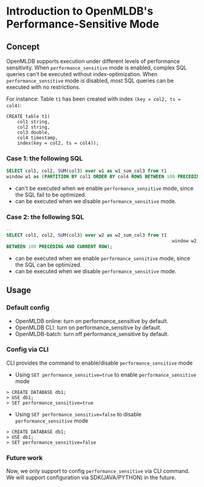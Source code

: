 # Introduction to OpenMLDB's Performance-Sensitive Mode

## Concept

OpenMLDB supports execution under different levels of performance sensitivity.
When `performance_sensitive` mode is enabled, complex SQL queries can't be executed without index-optimization.
When `performance_sensitive` mode is disabled, most SQL queries can be executed with no restrictions.

For instance:
Table `t1` has been created with index `(key = col2, ts = col4)`:
```sqlite
CREATE table t1(
    col1 string,
    col2 string,
    col3 double,
    col4 timestamp,
    index(key = col2, ts = col4));
```
### Case 1: the following SQL
```sql
SELECT col1, col2, SUM(col3) over w1 as w1_sum_col3 from t1 
window w1 as (PARTITION BY col1 ORDER BY col4 ROWS BETWEEN 100 PRECEDING AND CURRENT ROW);
```
- can't be executed when we enable `performance_sensitive` mode, since the SQL fail to be optimized.
- can be executed when we disable `performance_sensitive` mode.

### Case 2: the following SQL
```sql
-- 
SELECT col1, col2, SUM(col3) over w2 as w2_sum_col3 from t1
                                                             window w2 as (PARTITION BY col2 ORDER BY col4 ROWS 
BETWEEN 100 PRECEDING AND CURRENT ROW);
```
- can be executed when we enable `performance_sensitive` mode, since the SQL can be optimized.
- can be executed when we disable `performance_sensitive` mode.


## Usage

### Default config
- OpenMLDB online: turn on performance_sensitive by default.
- OpenMLDB CLI: turn on performance_sensitive by default.
- OpenMLDB-batch: turn off performance_sensitive by default.

### Config via CLI
CLI provides the command to enable/disable `performance_sensitive` mode
- Using `SET performance_sensitive=true` to enable `performance_sensitive` mode
```sqlite
> CREATE DATABASE db1;
> USE db1;
> SET performance_sensitive=true
```

- Using `SET performance_sensitive=false` to disable `performance_sensitive` mode
```sqlite
> CREATE DATABASE db1;
> USE db1;
> SET performance_sensitive=false
```
### Future work
Now, we only support to config `performance_sensitive` via CLI command.
We will support configuration via SDK(JAVA/PYTHON) in the future.
